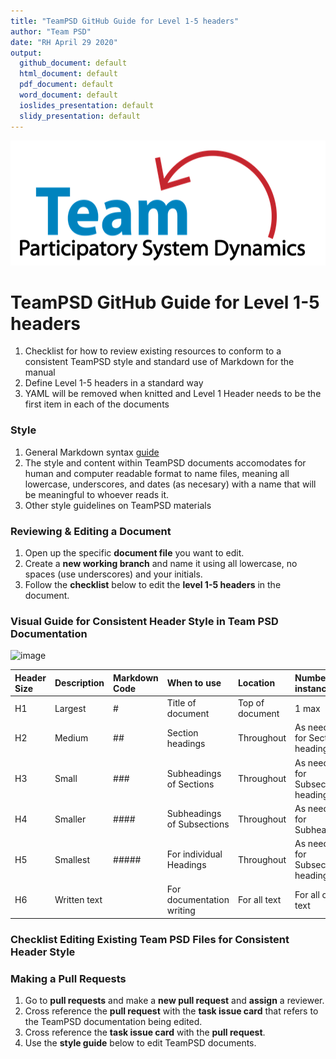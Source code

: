 ```yaml
---
title: "TeamPSD GitHub Guide for Level 1-5 headers"
author: "Team PSD"
date: "RH April 29 2020"
output: 
  github_document: default
  html_document: default
  pdf_document: default
  word_document: default
  ioslides_presentation: default
  slidy_presentation: default
---
```


<img src = "https://github.com/lzim/teampsd/blob/teampsd_style/teampsd_logo/team_psd_logo_sm.png"
     height = "200" width = "600">  


# TeamPSD GitHub Guide for Level 1-5 headers 
1. Checklist for how to review existing resources to conform to a consistent TeamPSD style and standard use of Markdown for the manual
2. Define Level 1-5 headers in a standard way
3. YAML will be removed when knitted and Level 1 Header needs to be the first item in each of the documents

### **Style**
1. General Markdown syntax [guide](https://rstudio.com/wp-content/uploads/2015/03/rmarkdown-reference.pdf)
2. The style and content within TeamPSD documents accomodates for human and computer readable format to name files, meaning all lowercase, underscores, and dates (as necesary) with a name that will be meaningful to whoever reads it. 
3. Other style guidelines on TeamPSD materials 

### **Reviewing & Editing a Document**
1. Open up the specific **document file** you want to edit.  
2. Create a **new working branch** and name it using all lowercase, no spaces (use underscores) and your initials.
3. Follow the **checklist** below to edit the **level 1-5 headers** in the document.


### **Visual Guide for Consistent Header Style in Team PSD Documentation**  

![image](https://user-images.githubusercontent.com/54862187/80425076-d13b8700-8897-11ea-9242-ac6575067aea.png)

Header Size | Description | Markdown Code | When to use | Location | Number of instances
:-- | :--| :--| :--| :-- | :--
H1 | Largest | # | Title of document | Top of document | 1 max
H2 | Medium | ## | Section headings | Throughout | As needed for Section headings
H3 | Small | ### | Subheadings of Sections | Throughout | As needed for Subsection headings
H4 | Smaller | #### | Subheadings of Subsections | Throughout | As needed for Subheadings
H5 | Smallest | ##### | For individual Headings | Throughout | As needed for Subsection headings
H6 | Written text |   | For documentation writing | For all text | For all other text

### **Checklist Editing Existing Team PSD Files for Consistent Header Style**  


### **Making a Pull Requests**
1. Go to **pull requests** and  make a **new pull request** and **assign** a reviewer. 
2. Cross reference the **pull request** with the **task issue card** that refers to the TeamPSD documentation being edited.
3. Cross reference the **task issue card** with the **pull request**.
4. Use the **style guide** below to edit TeamPSD documents. 
